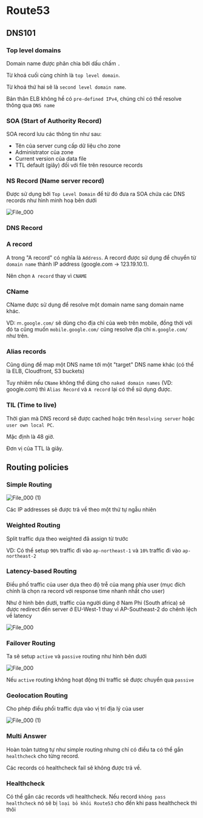 # Route53

## DNS101

### Top level domains

Domain name được phân chia bởi dấu chấm `.`

Từ khoá cuối cùng chính là `top level domain`.

Từ khoá thứ hai sẽ là `second level domain name`.

Bản thân ELB không hề có `pre-defined IPv4`, chúng chỉ có thể resolve thông qua `DNS name`

### SOA (Start of Authority Record)

SOA record lưu các thông tin như sau:

- Tên của server cung cấp dữ liệu cho zone
- Administrator của zone
- Current version của data file
- TTL default (giây) đối với file trên resource records

### NS Record (Name server record)

Được sử dụng bởi `Top Level Domain` để từ đó đưa ra SOA chứa các DNS records như hình minh hoạ bên dưới

![File_000](https://user-images.githubusercontent.com/15076665/196028971-1da8a448-647d-4d0f-af59-f2db19ff8a45.png)

### DNS Record

### A record

A trong "A record" có nghĩa là `Address`. A record được sử dụng để chuyển từ
`domain name` thành IP address (google.com → 123.19.10.1).

Nên chọn `A record` thay vì `CNAME`

### CName

CName được sử dụng để resolve một domain name sang domain name khác.

VD: `ｍ.google.com/` sẽ dùng cho địa chỉ của web trên mobile, đồng thời với đó ta cũng muốn
`mobile.google.com/` cũng resolve địa chỉ `m.google.com/` như trên.

### Alias records

Cũng dùng để map một DNS name tới một "target" DNS name khác (có thể là ELB, Cloudfront, S3 buckets)

Tuy nhiêm nếu `CName` không thể dùng cho `naked domain names` (VD: google.com) thì
`Alias Record` và `A record` lại có thể sử dụng được.

### TIL (Time to live)

Thời gian mà DNS record sẽ được cached hoặc trên `Resolving server` hoặc `user own local PC`.

Mặc định là 48 giờ.

Đơn vị của TTL là giây.

## Routing policies

### Simple Routing

![File_000 (1)](https://user-images.githubusercontent.com/15076665/196028230-c5fba4bf-abc5-4c47-a554-02aeb50792aa.png)

Các IP addresses sẽ được trả về theo một thứ tự ngẫu nhiên

### Weighted Routing

Split traffic dựa theo weighted đã assign từ trước

VD: Có thể setup `90%` traffic đi vào `ap-northeast-1` và `10%` traffic đi vào `ap-northeast-2`

### Latency-based Routing

Điều phố traffic của user dựa theo độ trễ của mạng phía user (mục đích chính là chọn ra
record với response time nhanh nhất cho user)

Như ở hình bên dưới, traffic của người dùng ở Nam Phi (South africa) sẽ được redirect đến server ở EU-West-1 thay vì AP-Southeast-2
do chênh lệch về latency

![File_000](https://user-images.githubusercontent.com/15076665/196038784-8fffefc0-1495-46a8-a9b9-7f888ffbfa3d.png)

### Failover Routing

Ta sẽ setup `active` và `passive` routing như hình bên dưới

![File_000](https://user-images.githubusercontent.com/15076665/196442482-b54f87ac-1344-4f67-b718-43864db2086c.png)

Nếu `active` routing không hoạt động thì traffic sẽ được chuyển qua `passive`

### Geolocation Routing

Cho phép điều phối traffic dựa vào vị trí địa lý của user

![File_000 (1)](https://user-images.githubusercontent.com/15076665/196444598-e4a8395f-0817-424a-9f70-0318dcc776e2.png)

### Multi Answer

Hoàn toàn tương tự như simple routing nhưng chỉ có điều ta có thể gắn `healthcheck` cho từng record.

Các records có healthcheck fail sẽ không được trả về.

### Healthcheck

Có thể gắn các records với healthcheck. Nếu record `không pass healthcheck` nó sẽ bị `loại bỏ khỏi Route53`
cho đến khi pass healthcheck thì thôi
